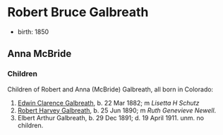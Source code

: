 # Robert Bruce Galbreath

- birth: 1850

## Anna McBride

### Children

Children of Robert and Anna (McBride) Galbreath, all born in Colorado:

1. [Edwin Clarence Galbreath](galbreath-edwin-clarence-1882.md), b. 22 Mar 1882; m *Lisetta H Schutz*
2. [Robert Harvey Galbreath](galbreath-robert-harvey-1890.md), b. 25 Jun 1890; m *Ruth Genevieve Newell*.
3. Elbert Arthur Galbreath, b. 29 Dec 1891; d. 19 April 1911.  unm. no children.
